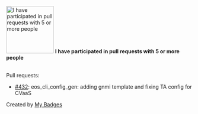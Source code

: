 <img src="https://my-badges.github.io/my-badges/pr-collaboration-5.png" alt="I have participated in pull requests with 5 or more people" title="I have participated in pull requests with 5 or more people" width="128">
<strong>I have participated in pull requests with 5 or more people</strong>
<br><br>

Pull requests:

- <a href="https://github.com/aristanetworks/avd/pull/432">#432</a>: eos_cli_config_gen: adding gnmi template and fixing TA config for CVaaS


Created by <a href="https://github.com/my-badges/my-badges">My Badges</a>